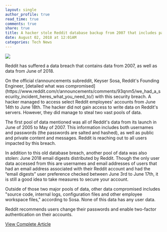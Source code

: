 ```yaml
---
layout: single
author_profile: true
read_time: true
comments: true
share: true
title: A hacker stole Reddit database backup from 2007 that includes passwords
date: August 02, 2018 at 12:01AM
categories: Tech News
---
```

<img class="align-center" src="%20http://ifttt.com/images/no_image_card.png">
<p>Reddit has suffered a data breach that contains data from 2007, as well as data from June of 2018.</p><p>On the official r/announcements subreddit, Keyser Sosa, Reddit's Founding Engineer, [detailed what was compromised](https://www.reddit.com/r/announcements/comments/93qnm5/we_had_a_security_incident_heres_what_you_need_to/) with this security breach. A hacker managed to access select Reddit employees' accounts from June 14th to June 18th. The hacker did not gain access to write data on Reddit's servers. However, they did manage to steal two vast pools of data.</p><p>The first pool of data mentioned was all of Reddit's data from its launch in June of 2005 to May of 2007. This information includes both usernames and passwords (the passwords are salted and hashed), as well as public and private content and messages. Reddit is reaching out to all users impacted by this breach.</p><p>In addition to this old database breach, another pool of data was also stolen: June 2018 email digests distributed by Reddit. Though the only user data accessed from this are usernames and email addresses of users that had an email address associated with their Reddit account and had the “email digests” user preference checked between June 3rd to June 17th, it is still a good idea to take measures to secure your account.</p><p>Outside of those two major pools of data, other data compromised includes "source code, internal logs, configuration files and other employee workspace files," according to Sosa. None of this data has any user data.</p><p>Reddit recommends users change their passwords and enable two-factor authentication on their accounts.</p>

<a class="btn btn--info" href="https://alternativeto.net/news/2018/8/a-hacker-stole-reddit-database-backup-from-2007-that-includes-passwords">View Complete Article</a>